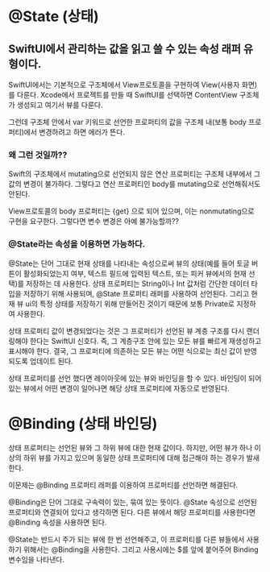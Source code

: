 
# @State (상태)
## SwiftUI에서 관리하는 값을 읽고 쓸 수 있는 속성 래퍼 유형이다.
SwiftUI에서는 기본적으로 구조체에서 View프로토콜을 구현하여 View(사용자 화면)를 다룬다. Xcode에서 프로젝트를 만들 때 SwiftUI를 선택하면 ContentView 구조체가 생성되고 여기서 뷰를 다룬다.

그런데 구조체 안에서 var 키워드로 선언한 프로퍼티의 값을 구조체 내(보통 body 프로퍼티)에서 변경하려고 하면 에러가 뜬다. 

### 왜 그런 것일까??

Swift의 구조체에서 mutating으로 선언되지 않은 연산 프로퍼티는 구조체 내부에서 그 값의 변경이 불가하다. 그렇다고 연산 프로퍼티인 body를 mutating으로 선언해줘서도 안된다.

View프로토콜의 body 프로퍼티는 {get} 으로 되어 있으며, 이는 nonmutating으로 구현을 요구한다. 그렇다면 변수 변경은 아예 불가능할까?? 

### @State라는 속성을 이용하면 가능하다.

@State는 단어 그대로 현재 상태를 나타내는 속성으로써 뷰의 상태(예를 들어 토글 버튼이 활성화되었는지 여부, 텍스트 필드에 입력된 텍스트, 또는 피커 뷰에서의 현재 선택)를 저장하는 데 사용한다. 상태 프로퍼티는 String이나 Int 값처럼 간단한 데이터 타입을 저장하기 위해 사용되며, @State 프로퍼티 래퍼를 사용하여 선언된다. 그리고 현재 뷰 ui의 특정 상태를 저장하기 위해 만들어진 것이기 때문에 보통 Private로 지정하여 사용한다.  

상태 프로퍼티 값이 변경되었다는 것은 그 프로퍼티가 선언된 뷰 계층 구조를 다시 랜더링해야 한다는 SwiftUI 신호다. 즉, 그 계층구조 안에 있는 모든 뷰를 빠르게 재생성하고 표시해야 한다. 결국, 그 프로퍼티에 의존하는 모든 뷰는 어떤 식으로는 최신 값이 반영되도록 업데이트 된다.

상태 프로퍼티를 선언 했다면 레이아웃에 있는 뷰와 바인딩을 할 수 있다. 바인딩이 되어 있는 뷰에서 어떤 변경이 일어나면 해당 상태 프로퍼티에 자동으로 반영된다. 

# @Binding (상태 바인딩)
상태 프로퍼티는 선언된 뷰와 그 하위 뷰에 대한 현재 값이다. 하지만, 어떤 뷰가 하나 이상의 하위 뷰를 가지고 있으며 동일한 상태 프로퍼티에 대해 접근해야 하는 경우가 발새한다.

이문제는 @Binding 프로퍼티 래퍼를 이용하여 프로퍼티를 선언하면 해결된다.

@Binding은 단어 그대로 구속력이 있는, 묶여 있는 뜻이다. @State 속성으로 선언된 프로퍼티와 연결되어 있다고 생각하면 된다. 다른 뷰에서 해당 프로퍼티를 사용한다면 @Binding 속성을 사용하면 된다.

@State는 반드시 주가 되는 뷰에 한 번 선언해주고, 이 프로퍼티를 다른 뷰들에서 사용하기 위해서는 @Binding을 사용한다. 그리고 사용시에는 $를 앞에 붙어주어 Binding 변수임을 나타낸다.
